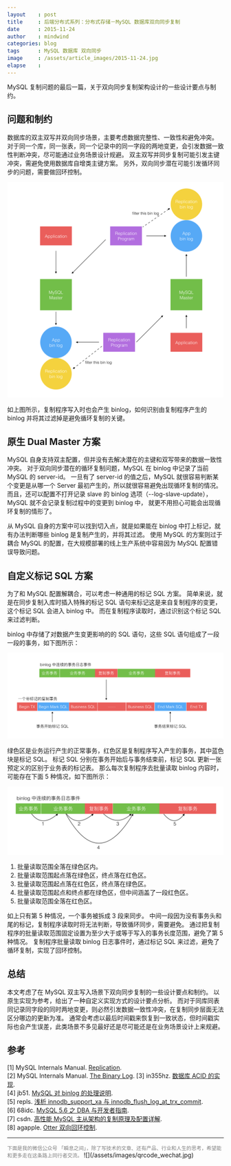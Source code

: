 ```yaml
---
layout    : post
title     : 后端分布式系列：分布式存储－MySQL 数据库双向同步复制
date      : 2015-11-24
author    : mindwind
categories: blog
tags      : MySQL 数据库 双向同步
image     : /assets/article_images/2015-11-24.jpg
elapse    :
---
```



MySQL 复制问题的最后一篇，关于双向同步复制架构设计的一些设计要点与制约。


## 问题和制约
数据库的双主双写并双向同步场景，主要考虑数据完整性、一致性和避免冲突。
对于同一个库，同一张表，同一个记录中的同一字段的两地变更，会引发数据一致性判断冲突，尽可能通过业务场景设计规避。
双主双写并同步复制可能引发主键冲突，需避免使用数据库自增类主键方案。
另外，双向同步潜在可能引发循环同步的问题，需要做回环控制。

![](/assets/article_images/2015-11-24-1.png)

如上图所示，复制程序写入时也会产生 binlog，如何识别由复制程序产生的 binlog 并将其过滤掉是避免循环复制的关键。


## 原生 Dual Master 方案
MySQL 自身支持双主配置，但并没有去解决潜在的主键和双写带来的数据一致性冲突。
对于双向同步潜在的循环复制问题，MySQL 在 binlog 中记录了当前 MySQL 的 server-id。
一旦有了 server-id 的值之后，MySQL 就很容易判断某个变更是从哪一个 Server 最初产生的，所以就很容易避免出现循环复制的情况。
而且，还可以配置不打开记录 slave 的 binlog 选项（--log-slave-update），MySQL 就不会记录复制过程中的变更到 binlog 中，
就更不用担心可能会出现循环复制的情形了。

从 MySQL 自身的方案中可以找到切入点，就是如果能在 binlog 中打上标记，就有办法判断哪些 binlog 是复制产生的，并将其过滤。
使用 MySQL 的方案则过于耦合 MySQL 的配置，在大规模部署的线上生产系统中容易因为 MySQL 配置错误导致问题。


## 自定义标记 SQL 方案
为了和 MySQL 配置解耦合，可以考虑一种通用的标记 SQL 方案。
简单来说，就是在同步复制入库时插入特殊的标记 SQL 语句来标记这是来自复制程序的变更，这个标记 SQL 会进入 binlog 中。
而在复制程序读取时，通过识别这个标记 SQL 来过滤判断。

binlog 中存储了对数据产生变更影响的的 SQL 语句，这些 SQL 语句组成了一段一段的事务，如下图所示：

![](/assets/article_images/2015-11-24-2.png)

绿色区是业务运行产生的正常事务，红色区是复制程序写入产生的事务，其中蓝色块是标记 SQL。
标记 SQL 分别在事务开始后与事务结束前，标记 SQL 更新一张预定义的区别于业务表的标记表。
那么每次复制程序去批量读取 binlog 内容时，可能存在下面 5 种情况，如下图所示：  

![](/assets/article_images/2015-11-24-3.png)

  1. 批量读取范围全落在绿色区内。
  2. 批量读取范围起点落在绿色区，终点落在红色区。
  3. 批量读取范围起点落在红色区，终点落在绿色区。
  4. 批量读取范围起点和终点都在绿色区，但中间涵盖了一段红色区。
  5. 批量读取范围全落在红色区。

如上只有第 5 种情况，一个事务被拆成 3 段来同步。
中间一段因为没有事务头和尾的标记，复制程序读取时将无法判断，导致循环同步，需要避免。
通过把复制程序的批量读取范围固定设置为至少大于或等于写入的事务长度范围，避免了第 5 种情况。
复制程序批量读取 binlog 日志事件时，通过标记 SQL 来过滤，避免了循环复制，实现了回环控制。


## 总结
本文考虑了在 MySQL 双主写入场景下双向同步复制的一些设计要点和制约。
以原生实现为参考，给出了一种自定义实现方式的设计要点分析。
而对于同库同表同记录同字段的同时两地变更，则必然引发数据一致性冲突，在复制同步层面无法区分哪边的更新为准。
通常会考虑以最后时间戳来恢复到一致状态，但时间戳实际也会产生误差，此类场景不多见最好还是尽可能还是在业务场景设计上来规避。


## 参考
[1] MySQL Internals Manual. [Replication](http://dev.mysql.com/doc/internals/en/replication.html).  
[2] MySQL Internals Manual. [The Binary Log](http://dev.mysql.com/doc/internals/en/binary-log.html).  [3] in355hz. [数据库 ACID 的实现](http://in355hz.iteye.com/blog/2029963).  
[4] jb51. [MySQL 对 binlog 的处理说明](http://www.jb51.net/article/27556.htm).  
[5] repls. [浅析 innodb_support_xa 与 innodb_flush_log_at_trx_commit](http://www.2cto.com/database/201306/221413.html).  
[6] 68idc. [MySQL 5.6 之 DBA 与开发者指南](http://www.68idc.cn/help/mysqldata/mysql/20150127191299.html).  
[7] csdn. [高性能 MySQL 主从架构的复制原理及配置详解](http://blog.csdn.net/hguisu/article/details/7325124).  
[8] agapple. [Otter 双向回环控制](https://github.com/alibaba/otter/wiki/Otter%E5%8F%8C%E5%90%91%E5%9B%9E%E7%8E%AF%E6%8E%A7%E5%88%B6).


---
<small style="color:gray">
下面是我的微信公众号 「瞬息之间」，除了写技术的文章、还有产品、行业和人生的思考，希望能和更多走在这条路上同行者交流。
</small>  
![](/assets/images/qrcode_wechat.jpg)
